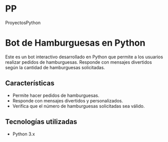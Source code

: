 # PP
ProyectosPython
# Bot de Hamburguesas en Python

Este es un bot interactivo desarrollado en Python que permite a los usuarios realizar pedidos de hamburguesas. Responde con mensajes divertidos según la cantidad de hamburguesas solicitadas.

## Características
- Permite hacer pedidos de hamburguesas.
- Responde con mensajes divertidos y personalizados.
- Verifica que el número de hamburguesas solicitadas sea válido.

## Tecnologías utilizadas
- Python 3.x
